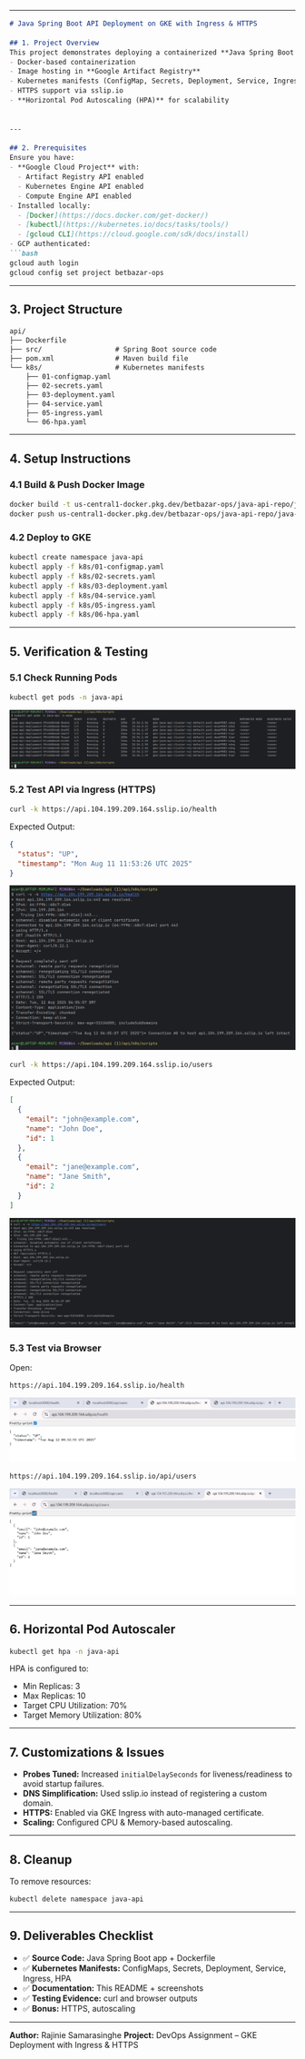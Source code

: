 

---

````markdown
# Java Spring Boot API Deployment on GKE with Ingress & HTTPS

## 1. Project Overview
This project demonstrates deploying a containerized **Java Spring Boot API** to **Google Kubernetes Engine (GKE)** with:
- Docker-based containerization
- Image hosting in **Google Artifact Registry**
- Kubernetes manifests (ConfigMap, Secrets, Deployment, Service, Ingress)
- HTTPS support via sslip.io
- **Horizontal Pod Autoscaling (HPA)** for scalability


---

## 2. Prerequisites
Ensure you have:
- **Google Cloud Project** with:
  - Artifact Registry API enabled
  - Kubernetes Engine API enabled
  - Compute Engine API enabled
- Installed locally:
  - [Docker](https://docs.docker.com/get-docker/)
  - [kubectl](https://kubernetes.io/docs/tasks/tools/)
  - [gcloud CLI](https://cloud.google.com/sdk/docs/install)
- GCP authenticated:
```bash
gcloud auth login
gcloud config set project betbazar-ops
````

---

## 3. Project Structure

```
api/
├── Dockerfile
├── src/                  # Spring Boot source code
├── pom.xml               # Maven build file
└── k8s/                  # Kubernetes manifests
    ├── 01-configmap.yaml
    ├── 02-secrets.yaml
    ├── 03-deployment.yaml
    ├── 04-service.yaml
    ├── 05-ingress.yaml
    └── 06-hpa.yaml
```

---

## 4. Setup Instructions

### 4.1 Build & Push Docker Image

```bash
docker build -t us-central1-docker.pkg.dev/betbazar-ops/java-api-repo/java-api:latest .
docker push us-central1-docker.pkg.dev/betbazar-ops/java-api-repo/java-api:latest
```


### 4.2 Deploy to GKE

```bash
kubectl create namespace java-api
kubectl apply -f k8s/01-configmap.yaml
kubectl apply -f k8s/02-secrets.yaml
kubectl apply -f k8s/03-deployment.yaml
kubectl apply -f k8s/04-service.yaml
kubectl apply -f k8s/05-ingress.yaml
kubectl apply -f k8s/06-hpa.yaml
```

---

## 5. Verification & Testing

### 5.1 Check Running Pods

```bash
kubectl get pods -n java-api
```

![Running Pods](screenshots/running%20pods.png)

### 5.2 Test API via Ingress (HTTPS)

```bash
curl -k https://api.104.199.209.164.sslip.io/health
```

Expected Output:

```json
{
  "status": "UP",
  "timestamp": "Mon Aug 11 11:53:26 UTC 2025"
}
```

![Curl Health Check](screenshots/curl%20response%20health.png)

```bash
curl -k https://api.104.199.209.164.sslip.io/users
```

Expected Output:

```json
[
  {
    "email": "john@example.com",
    "name": "John Doe",
    "id": 1
  },
  {
    "email": "jane@example.com",
    "name": "Jane Smith",
    "id": 2
  }
]
```

![Curl Health Check](screenshots/curl%20response%20users.png)

### 5.3 Test via Browser

Open:

```
https://api.104.199.209.164.sslip.io/health
```

![Browser Output](screenshots/browser%20response%20health.png)

```
https://api.104.199.209.164.sslip.io/api/users
```

![Browser Output](screenshots/browser%20response%20users.png)

---

## 6. Horizontal Pod Autoscaler

```bash
kubectl get hpa -n java-api
```


HPA is configured to:

* Min Replicas: 3
* Max Replicas: 10
* Target CPU Utilization: 70%
* Target Memory Utilization: 80%

---

## 7. Customizations & Issues

* **Probes Tuned:** Increased `initialDelaySeconds` for liveness/readiness to avoid startup failures.
* **DNS Simplification:** Used sslip.io instead of registering a custom domain.
* **HTTPS:** Enabled via GKE Ingress with auto-managed certificate.
* **Scaling:** Configured CPU & Memory-based autoscaling.

---

## 8. Cleanup

To remove resources:

```bash
kubectl delete namespace java-api
```

---

## 9. Deliverables Checklist

* ✅ **Source Code:** Java Spring Boot app + Dockerfile
* ✅ **Kubernetes Manifests:** ConfigMaps, Secrets, Deployment, Service, Ingress, HPA
* ✅ **Documentation:** This README + screenshots
* ✅ **Testing Evidence:** curl and browser outputs
* ✅ **Bonus:** HTTPS, autoscaling

---

**Author:** Rajinie Samarasinghe
**Project:** DevOps Assignment – GKE Deployment with Ingress & HTTPS

```




